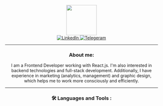 <div id="header" align="center">
  <img src="https://media.giphy.com/media/iFmw13LV1hHhViPPWz/giphy.gif" width="100"/>
  <div id="links">
  <a href="my__linkedin_link">
    <img src="https://img.shields.io/badge/LinkedIn-blue?style=flat&logo=linkedin&logoColor=white" alt="LinkedIn"/>
  </a>
  <a href="https://telegram.me/ale_s_ms">
    <img src="https://img.shields.io/badge/Telegram-blue?style=flat&logo=telegram&logoColor=white" alt="Telegeram"/>
  </a>
</div>
  
  ---
### About me:
  
I am a Frontend Developer working with React.js. I'm also interested in backend technologies and full-stack development. Additionally, I have experience in marketing (analytics, management) and graphic design, which helps me to work more consciously and efficiently.
  
  
  ---

### :hammer_and_wrench: Languages and Tools :

